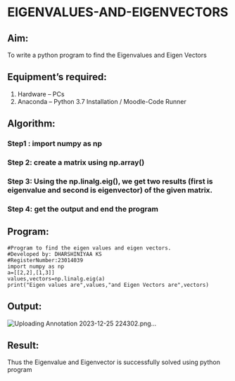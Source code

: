 # EIGENVALUES-AND-EIGENVECTORS
## Aim:
To write a python program to find the Eigenvalues and Eigen Vectors
## Equipment’s required:
1. 	Hardware – PCs
2. 	Anaconda – Python 3.7 Installation / Moodle-Code Runner
## Algorithm:
### Step1 : import numpy as np
### Step 2: create a matrix using np.array()
### Step 3: Using the np.linalg.eig(),  we get two results (first is eigenvalue and second is eigenvector) of the given matrix.
### Step 4: get the output and end the program

## Program:
```
#Program to find the eigen values and eigen vectors.
#Developed by: DHARSHINIYAA KS
#RegisterNumber:23014039
import numpy as np
a=[[2,2],[1,3]]
values,vectors=np.linalg.eig(a)
print("Eigen values are",values,"and Eigen Vectors are",vectors)
```
## Output:
![Uploading Annotation 2023-12-25 224302.png…]()


## Result:
Thus the Eigenvalue and Eigenvector is successfully solved using python program

